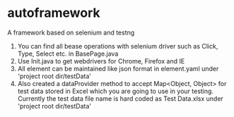 # autoframework
A framework based on selenium and testng

1. You can find all bease operations with selenium driver such as Click, Type, Select etc. in BasePage.java
2. Use Init.java to get webdrivers for Chrome, Firefox and IE
3. All element can be maintained like json format in element.yaml under 'project root dir/testData'
4. Also created a dataProvider method to accept Map<Object, Object> for test data stored in Excel which you are going to use in your testing. Currently the test data file name is hard coded as Test Data.xlsx under 'project root dir/testData'
